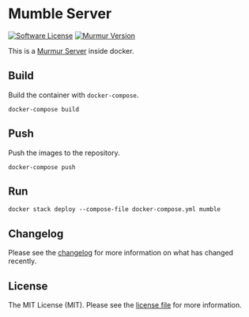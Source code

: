 # Mumble Server

[![Software License][ico-license]](LICENSE.md)
[![Murmur Version][ico-version]](https://wiki.mumble.info/wiki/Main_Page)

This is a [Murmur Server](https://wiki.mumble.info/wiki/Main_Page) inside docker.

## Build

Build the container with `docker-compose`.

    docker-compose build
    
## Push

Push the images to the repository.

    docker-compose push
    
## Run

    docker stack deploy --compose-file docker-compose.yml mumble

## Changelog

Please see the [changelog](CHANGELOG.md) for more information on what has changed recently.

## License

The MIT License (MIT). Please see the [license file](LICENSE.md) for more information.

[ico-license]: https://img.shields.io/badge/license-MIT-brightgreen.svg?style=flat-square
[ico-version]: https://img.shields.io/badge/version-1.3.0--rc1-brightgreen.svg?style=flat-square

